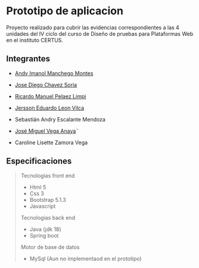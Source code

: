 # Prototipo de aplicacion

Proyecto realizado para cubrir las evidencias correspondientes a las 4 unidades del IV ciclo del curso de Diseño de pruebas
para Plataformas Web en el instituto CERTUS.    

## Integrantes    

- [Andy Imanol Manchego Montes](https://github.com/isd-andymanchego "Perfil de Andy en GitHub")    

- [Jose Diego Chavez Soria](https://github.com/IRypS](https://github.com/Diego-chavezz) "Perfil de Diego en GitHub")    

- [Ricardo Manuel Pelaez Limpi](https://github.com/IRypS "Perfil de Ricardo en GitHub")    

- [Jersson Eduardo Leon Vilca](https://github.com/18Jers "Perfil de Jersson en GitHub")    

- Sebastián Andry Escalante Mendoza

- [José Miguel Vega Anaya](https://github.com/JoseVega18 "Perfil de José Miguel en GitHub")¨

- Caroline Lisette Zamora Vega
  

## Especificaciones    

> Tecnologias front end    
>   
> - Html 5    
> - Css 3    
> - Bootstrap 5.1.3   
> - Javascript    
> 
> Tecnologias back end
> - Java (jdk 18)
> - Spring boot
> 
> Motor de base de datos
> - MySql (Aun no implementaod en el prototipo) 
